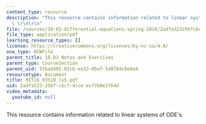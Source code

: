 ```yaml
---
content_type: resource
description: "This resource contains information related to linear systems of ODE's.\
  \ \r\n\r\n"
file: /courses/18-03-differential-equations-spring-2010/2adfa523256fcbc74cceecf768e2f64d_MIT18_03S10_ls5.pdf
file_type: application/pdf
learning_resource_types: []
license: https://creativecommons.org/licenses/by-nc-sa/4.0/
ocw_type: OCWFile
parent_title: 18.03 Notes and Exercises
parent_type: CourseSection
parent_uid: 57bad402-02cb-ea33-05ef-548784c0e8a9
resourcetype: Document
title: MIT18_03S10_ls5.pdf
uid: 2adfa523-256f-cbc7-4cce-ecf768e2f64d
video_metadata:
  youtube_id: null
---
```

This resource contains information related to linear systems of ODE's. 

